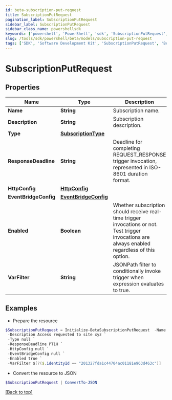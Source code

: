```yaml
---
id: beta-subscription-put-request
title: SubscriptionPutRequest
pagination_label: SubscriptionPutRequest
sidebar_label: SubscriptionPutRequest
sidebar_class_name: powershellsdk
keywords: ['powershell', 'PowerShell', 'sdk', 'SubscriptionPutRequest', 'BetaSubscriptionPutRequest'] 
slug: /tools/sdk/powershell/beta/models/subscription-put-request
tags: ['SDK', 'Software Development Kit', 'SubscriptionPutRequest', 'BetaSubscriptionPutRequest']
---
```



# SubscriptionPutRequest

## Properties

Name | Type | Description | Notes
------------ | ------------- | ------------- | -------------
**Name** | **String** | Subscription name. | [optional] 
**Description** | **String** | Subscription description. | [optional] 
**Type** | [**SubscriptionType**](subscription-type) |  | [optional] 
**ResponseDeadline** | **String** | Deadline for completing REQUEST_RESPONSE trigger invocation, represented in ISO-8601 duration format. | [optional] [default to "PT1H"]
**HttpConfig** | [**HttpConfig**](http-config) |  | [optional] 
**EventBridgeConfig** | [**EventBridgeConfig**](event-bridge-config) |  | [optional] 
**Enabled** | **Boolean** | Whether subscription should receive real-time trigger invocations or not.  Test trigger invocations are always enabled regardless of this option. | [optional] [default to $true]
**VarFilter** | **String** | JSONPath filter to conditionally invoke trigger when expression evaluates to true. | [optional] 

## Examples

- Prepare the resource
```powershell
$SubscriptionPutRequest = Initialize-BetaSubscriptionPutRequest  -Name Access request subscription `
 -Description Access requested to site xyz `
 -Type null `
 -ResponseDeadline PT1H `
 -HttpConfig null `
 -EventBridgeConfig null `
 -Enabled true `
 -VarFilter $[?($.identityId == "201327fda1c44704ac01181e963d463c")]
```

- Convert the resource to JSON
```powershell
$SubscriptionPutRequest | ConvertTo-JSON
```


[[Back to top]](#) 

